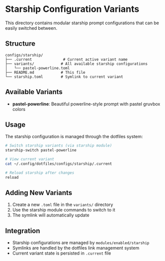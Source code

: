 # Starship Configuration Variants

This directory contains modular starship prompt configurations that can be easily switched between.

## Structure

```
configs/starship/
├── .current              # Current active variant name
├── variants/            # All available starship configurations
│   └── pastel-powerline.toml
├── README.md            # This file
└── starship.toml        # Symlink to current variant
```

## Available Variants

- **pastel-powerline**: Beautiful powerline-style prompt with pastel gruvbox colors

## Usage

The starship configuration is managed through the dotfiles system:

```bash
# Switch starship variants (via starship module)
starship-switch pastel-powerline

# View current variant
cat ~/.config/dotfiles/configs/starship/.current

# Reload starship after changes
reload
```

## Adding New Variants

1. Create a new `.toml` file in the `variants/` directory
2. Use the starship module commands to switch to it
3. The symlink will automatically update

## Integration

- Starship configurations are managed by `modules/enabled/starship`
- Symlinks are handled by the dotfiles link management system
- Current variant state is persisted in `.current` file
